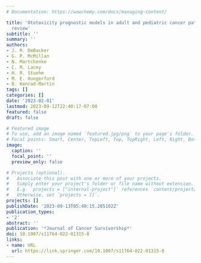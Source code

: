 ```yaml
---
# Documentation: https://wowchemy.com/docs/managing-content/

title: 'Ototoxicity prognostic models in adult and pediatric cancer patients: a rapid
  review'
subtitle: ''
summary: ''
authors:
- J. R. DeBacker
- G. P. McMillan
- N. Martchenke
- C. M. Lacey
- H. R. Stuehm
- M. E. Hungerford
- D. Konrad-Martin
tags: []
categories: []
date: '2023-02-01'
lastmod: 2023-09-12T22:40:17-07:00
featured: false
draft: false

# Featured image
# To use, add an image named `featured.jpg/png` to your page's folder.
# Focal points: Smart, Center, TopLeft, Top, TopRight, Left, Right, BottomLeft, Bottom, BottomRight.
image:
  caption: ''
  focal_point: ''
  preview_only: false

# Projects (optional).
#   Associate this post with one or more of your projects.
#   Simply enter your project's folder or file name without extension.
#   E.g. `projects = ["internal-project"]` references `content/project/deep-learning/index.md`.
#   Otherwise, set `projects = []`.
projects: []
publishDate: '2023-09-13T05:40:15.265102Z'
publication_types:
- '2'
abstract: ''
publication: '*Journal of Cancer Survivorship*'
doi: 10.1007/s11764-022-01315-8
links:
- name: URL
  url: https://link.springer.com/10.1007/s11764-022-01315-8
---
```

